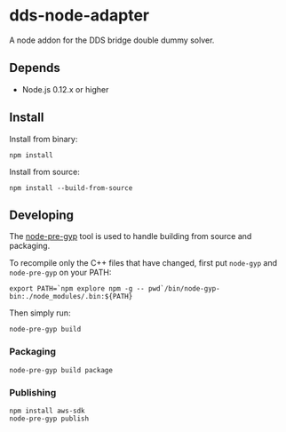 dds-node-adapter
==================

A node addon for the DDS bridge double dummy solver.

## Depends

- Node.js 0.12.x or higher

## Install

Install from binary:

    npm install

Install from source:

    npm install --build-from-source

## Developing

The [node-pre-gyp](https://github.com/mapbox/node-pre-gyp#usage) tool is used to handle building from source and packaging.

To recompile only the C++ files that have changed, first put `node-gyp` and `node-pre-gyp` on your PATH:

    export PATH=`npm explore npm -g -- pwd`/bin/node-gyp-bin:./node_modules/.bin:${PATH}

Then simply run:

    node-pre-gyp build

### Packaging

    node-pre-gyp build package

### Publishing

    npm install aws-sdk
    node-pre-gyp publish
